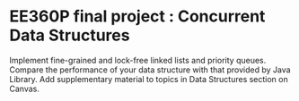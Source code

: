 # EE360P final project : Concurrent Data Structures

Implement fine-grained and lock-free linked lists and priority queues. Compare the performance of your data structure with that provided by Java Library. Add supplementary material to topics in Data Structures section on Canvas.



